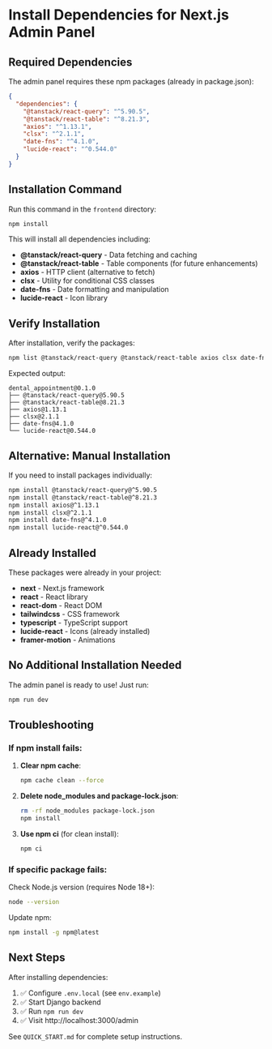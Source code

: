 # Install Dependencies for Next.js Admin Panel

## Required Dependencies

The admin panel requires these npm packages (already in package.json):

```json
{
  "dependencies": {
    "@tanstack/react-query": "^5.90.5",
    "@tanstack/react-table": "^8.21.3",
    "axios": "^1.13.1",
    "clsx": "^2.1.1",
    "date-fns": "^4.1.0",
    "lucide-react": "^0.544.0"
  }
}
```

## Installation Command

Run this command in the `frontend` directory:

```bash
npm install
```

This will install all dependencies including:
- **@tanstack/react-query** - Data fetching and caching
- **@tanstack/react-table** - Table components (for future enhancements)
- **axios** - HTTP client (alternative to fetch)
- **clsx** - Utility for conditional CSS classes
- **date-fns** - Date formatting and manipulation
- **lucide-react** - Icon library

## Verify Installation

After installation, verify the packages:

```bash
npm list @tanstack/react-query @tanstack/react-table axios clsx date-fns lucide-react
```

Expected output:
```
dental_appointment@0.1.0
├── @tanstack/react-query@5.90.5
├── @tanstack/react-table@8.21.3
├── axios@1.13.1
├── clsx@2.1.1
├── date-fns@4.1.0
└── lucide-react@0.544.0
```

## Alternative: Manual Installation

If you need to install packages individually:

```bash
npm install @tanstack/react-query@^5.90.5
npm install @tanstack/react-table@^8.21.3
npm install axios@^1.13.1
npm install clsx@^2.1.1
npm install date-fns@^4.1.0
npm install lucide-react@^0.544.0
```

## Already Installed

These packages were already in your project:
- **next** - Next.js framework
- **react** - React library
- **react-dom** - React DOM
- **tailwindcss** - CSS framework
- **typescript** - TypeScript support
- **lucide-react** - Icons (already installed)
- **framer-motion** - Animations

## No Additional Installation Needed

The admin panel is ready to use! Just run:

```bash
npm run dev
```

## Troubleshooting

### If npm install fails:

1. **Clear npm cache**:
   ```bash
   npm cache clean --force
   ```

2. **Delete node_modules and package-lock.json**:
   ```bash
   rm -rf node_modules package-lock.json
   npm install
   ```

3. **Use npm ci** (for clean install):
   ```bash
   npm ci
   ```

### If specific package fails:

Check Node.js version (requires Node 18+):
```bash
node --version
```

Update npm:
```bash
npm install -g npm@latest
```

## Next Steps

After installing dependencies:

1. ✅ Configure `.env.local` (see `env.example`)
2. ✅ Start Django backend
3. ✅ Run `npm run dev`
4. ✅ Visit http://localhost:3000/admin

See `QUICK_START.md` for complete setup instructions.

